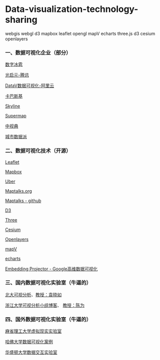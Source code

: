 # Data-visualization-technology-sharing
webgis webgl d3 mapbox leaflet opengl mapV echarts three.js d3 cesium openlayers

### 一、数据可视化企业（部分）

[数字冰雹](http://www.digihail.com/)

[光启元-腾讯](http://www.raykite.com/)

[DataV数据可视化-阿里云](https://data.aliyun.com/visual/datav?spm=5176.8142029.388261.549.OdJONk)

[卡巴斯基](https://2050.earth/)

[Skyline](http://www.skylineglobe.cn/)

[Supermap](https://www.supermap.com/cn/)

[中视典](http://www.vrp3d.com/)

[城市数据派](https://www.udparty.com/)

### 二、数据可视化技术（开源）

[Leaflet](http://leafletjs.com/)

[Mapbox](https://www.mapbox.com/maps)

[Uber](http://uber.github.io/deck.gl/#/)

[Maptalks.org](http://www.maptalks.org/)

[Maptalks - github](https://github.com/maptalks)

[D3](https://d3js.org/)

[Three](https://threejs.org/)

[Cesium](https://cesiumjs.org/)

[Openlayers](https://github.com/openlayers/openlayers)

[mapV](http://mapv.baidu.com/examples/)

[echarts](https://github.com/ecomfe/echarts)

[Embedding Projector - Google高维数据可视化](http://projector.tensorflow.org/)

### 三、国内数据可视化实验室（牛逼的）

[北大可视分析](http://vis.pku.edu.cn/wiki/)、[教授：袁晓如](http://vis.pku.edu.cn/yuanxiaoru/)

[浙江大学可视分析小组博客](http://www.cad.zju.edu.cn/home/vagblog/)、 [教授：陈为](http://www.cad.zju.edu.cn/home/chenwei/index_cn.html)

### 四、国外数据可视化实验室（牛逼的）

[麻省理工大学虚拟现实实验室](http://senseable.mit.edu/)

[哈佛大学数据可视化案例](http://globe.cid.harvard.edu/?mode=productspace3D&id=PT)

[华盛顿大学数据交互实验室](http://idl.cs.washington.edu/)

